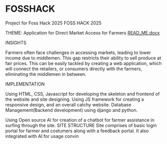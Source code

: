 # FOSSHACK
Project for Foss Hack 2025
FOSS HACK 2025


THEME: Application for Direct Market Access for Farmers
[READ_ME.docx](https://github.com/user-attachments/files/18757337/READ_ME.docx)


INSIGHTS

Farmers often face challenges in accessing markets, leading to lower income due to middlemen. This gap restricts their ability to sell produce at fair prices. This can be easily tackled by creating a web application, which will connect the retailers, or consumers directly with the farmers, eliminating the middlemen in between. 


IMPLEMENTATION

Using HTML, CSS, Javascript for developing the skeleton  and frontend of the website and site designing. Using JS framework for creating a responsive design, and an overall catchy website.
				Database Management(Backend development) using django and python.

Using Open source AI for creation of a chatbot for farmer assistance in surfing through the site.
SITE STRUCTURE
Site comprises of basic login portal for farmer and costumers along with a feedback portal. It also integrated with AI for usage convin
